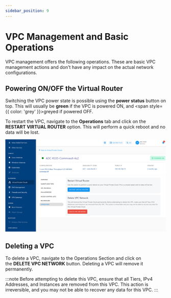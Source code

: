 ```yaml
---
sidebar_position: 9
---
```

# VPC Management and Basic Operations

VPC management offers the following operations. These are basic VPC management actions and don't have any impact on the actual network configurations.

## Powering ON/OFF the Virtual Router

Switching the VPC power state is possible using the **power status** button on top. This will usually be <span class="green">**green**</span> if the VPC is powered ON, and <span style={{ color: 'grey' }}>greyed</span> if powered OFF.

To restart the VPC, navigate to the  **Operations** tab and click on the **RESTART VIRTUAL  ROUTER** option. This will perform a quick reboot and no data will be lost.

![VPC Management and Basic Operations](img/VPCManagement2.png)

## Deleting a VPC

To delete a VPC, navigate to the Operations Section and click on the **DELETE VPC NETWORK** button. Deleting a VPC will remove it permanently.

:::note
Before attempting to delete this VPC, ensure that all Tiers, IPv4 Addresses, and Instances are removed from this VPC. This action is irreversible, and you may not be able to recover any data for this VPC.
:::



